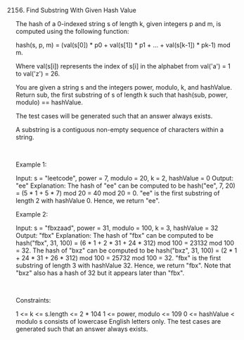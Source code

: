 2156. Find Substring With Given Hash Value

The hash of a 0-indexed string s of length k, given integers p and m, is computed using the following function:

hash(s, p, m) = (val(s[0]) * p0 + val(s[1]) * p1 + ... + val(s[k-1]) * pk-1) mod m.

Where val(s[i]) represents the index of s[i] in the alphabet from val('a') = 1 to val('z') = 26.

You are given a string s and the integers power, modulo, k, and hashValue. Return sub, the first substring of s of length k such that hash(sub, power, modulo) == hashValue.

The test cases will be generated such that an answer always exists.

A substring is a contiguous non-empty sequence of characters within a string.

 

Example 1:

Input: s = "leetcode", power = 7, modulo = 20, k = 2, hashValue = 0
Output: "ee"
Explanation: The hash of "ee" can be computed to be hash("ee", 7, 20) = (5 * 1 + 5 * 7) mod 20 = 40 mod 20 = 0. 
"ee" is the first substring of length 2 with hashValue 0. Hence, we return "ee".


Example 2:

Input: s = "fbxzaad", power = 31, modulo = 100, k = 3, hashValue = 32
Output: "fbx"
Explanation: The hash of "fbx" can be computed to be hash("fbx", 31, 100) = (6 * 1 + 2 * 31 + 24 * 312) mod 100 = 23132 mod 100 = 32. 
The hash of "bxz" can be computed to be hash("bxz", 31, 100) = (2 * 1 + 24 * 31 + 26 * 312) mod 100 = 25732 mod 100 = 32. 
"fbx" is the first substring of length 3 with hashValue 32. Hence, we return "fbx".
Note that "bxz" also has a hash of 32 but it appears later than "fbx".


 

Constraints:

1 <= k <= s.length <= 2 * 104
1 <= power, modulo <= 109
0 <= hashValue < modulo
s consists of lowercase English letters only.
The test cases are generated such that an answer always exists.